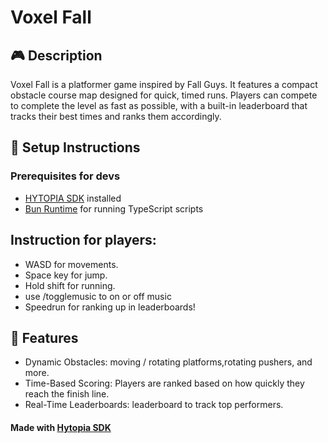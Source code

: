 # Voxel Fall

## 🎮 Description
Voxel Fall is a platformer game inspired by Fall Guys. It features a compact obstacle course map designed for quick, timed runs. Players can compete to complete the level as fast as possible, with a built-in leaderboard that tracks their best times and ranks them accordingly.

## 🚀 Setup Instructions

### Prerequisites for devs
- [HYTOPIA SDK](https://dev.hytopia.com/) installed
- [Bun Runtime](https://bun.sh) for running TypeScript scripts

## Instruction for players:
- WASD for movements.
- Space key for jump.
- Hold shift for running.
- use /togglemusic to on or off music
- Speedrun for ranking up in leaderboards!

## 🧠 Features
- Dynamic Obstacles: moving / rotating platforms,rotating pushers, and more.
- Time-Based Scoring: Players are ranked based on how quickly they reach the finish line.
- Real-Time Leaderboards: leaderboard to track top performers.

#### Made with [Hytopia SDK](https://dev.hytopia.com/)

